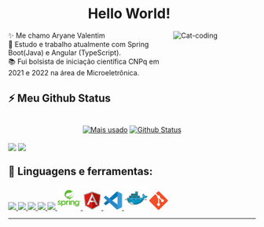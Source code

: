 <h1 align="center">Hello World! <img src="https://raw.githubusercontent.com/MartinHeinz/MartinHeinz/master/wave.gif" width="5px" height="5px"> </h1>
 
  <div>
    <img align="right" alt="Cat-coding" height="108" width="168" src="https://acegif.com/wp-content/uploads/cat-typing-2.gif">
  </div>

<p> 
 ✨ Me chamo Aryane Valentim  <br />
 🌱 Estudo e trabalho atualmente com Spring Boot(Java) e Angular (TypeScript). <br />
 📚 Fui bolsista de iniciação científica CNPq em 2021 e 2022 na área de Microeletrônica.
</p>

## ⚡ Meu Github Status


  <br/>
  <div align = "center">
   <a href="https://github.com/AryaneValentim/github-readme-stats"><img alt="Mais usado" src="https://github-readme-stats.vercel.app/api/top-langs/?username=AryaneValentim&langs_count=8&count_private=true&layout=compact&theme=react&hide_border=true&bg_color=0D1117" /></a>
    <a href="https://github.com/AryaneValentim/github-readme-stats"><img alt="Github Status" src="https://github-readme-stats.vercel.app/api?username=AryaneValentim&show_icons=true&count_private=true&theme=react&hide_border=true&bg_color=0D1117" /></a>
</div>
  <br/>
  
 <div> 
   <a href = "mailto:aryanevalentim@gmail.com"><img src="https://img.shields.io/badge/-Gmail-%23333?style=for-the-badge&logo=gmail&logoColor=white" target="_blank" align="center"></a>
  <a href="https://www.linkedin.com/in/aryanevalentim/" target="_blank"><img src="https://img.shields.io/badge/-LinkedIn-%230077B5?style=for-the-badge&logo=linkedin&logoColor=white" target="_blank" align="center"></a> 
</div>

## 🚀 Linguagens e ferramentas:
<div class="d-flex justify-content-between"> 
  <p align="left"> 
      <a href="https://developer.mozilla.org/en-US/docs/Web/JavaScript" target="_blank"> <img src="https://img.icons8.com/color/48/000000/javascript.png"/> </a> 
      <a href="https://www.w3.org/html/" target="_blank"> <img src="https://img.icons8.com/color/48/000000/html-5.png"/> </a> 
      <a href="https://www.w3schools.com/css/" target="_blank"> <img src="https://img.icons8.com/color/48/000000/css3.png"/> </a> 
      <a href="https://getbootstrap.com" target="_blank"> <img src="https://img.icons8.com/color/48/000000/bootstrap.png"/> </a> 
      <a href="https://www.java.com" target="_blank"> <img src="https://img.icons8.com/color/48/000000/java-coffee-cup-logo.png"/> </a>
      <a href="https://getbootstrap.com" target="_blank"> <img height="48" src="https://github.com/devicons/devicon/blob/master/icons/spring/spring-original-wordmark.svg"/> </a> 
      <a href="https://getbootstrap.com" target="_blank"> <img height="38" src="https://github.com/devicons/devicon/blob/master/icons/angularjs/angularjs-original.svg"/> </a>  
      <a href="https://getbootstrap.com" target="_blank"> <img height="38" src="https://github.com/devicons/devicon/blob/master/icons/vscode/vscode-original.svg"/> </a> 
      <a href="https://getbootstrap.com" target="_blank"> <img height="48" src="https://github.com/devicons/devicon/blob/master/icons/docker/docker-original.svg"/></a> 
      <a href="https://getbootstrap.com" target="_blank"> <img height="38" src="https://github.com/devicons/devicon/blob/master/icons/git/git-original.svg"/> </a> 
  </p>
</div>

<hr />
